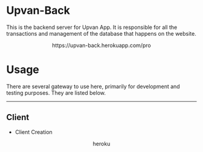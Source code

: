 # Upvan-Back
This is the backend server for Upvan App. It is responsible for all the transactions and management of the database that happens on the website.
<div align="center">https://upvan-back.herokuapp.com/pro</div>


<h1>Usage</h1>
There are several gateway to use here, primarily for development and testing purposes. They are listed below.
<hr>
<h2>Client</h2>
<ul>
<li>Client Creation</li>
</ul>
<div align="center"><div>heroku</div></div>